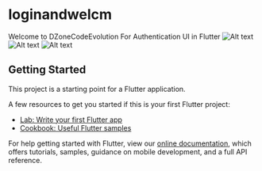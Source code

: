 # loginandwelcm

Welcome to DZoneCodeEvolution For Authentication UI in Flutter
![Alt text](/../master/sreenshort/screen1.jpeg?raw=true "Screen 1")
![Alt text](/../master/sreenshort/screen2.jpeg?raw=true "Screen 2")
![Alt text](/../master/sreenshort/screen3.jpeg?raw=true "Screen 3")

## Getting Started

This project is a starting point for a Flutter application.

A few resources to get you started if this is your first Flutter project:

- [Lab: Write your first Flutter app](https://flutter.dev/docs/get-started/codelab)
- [Cookbook: Useful Flutter samples](https://flutter.dev/docs/cookbook)

For help getting started with Flutter, view our
[online documentation](https://flutter.dev/docs), which offers tutorials,
samples, guidance on mobile development, and a full API reference.
